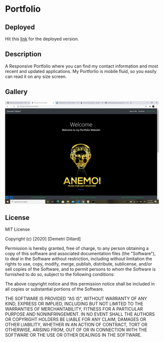 # Portfolio
## Deployed
Hit this [link](https://meechlouch.github.io/myPortfolio/index.html) for the deployed version.

## Description
A Responsive Portfolio where you can find my contact information and most recent and updated applications. My Portforlio is mobile fluid, so you easily can read it on any size screen.

## Gallery

![Desktopview](images/Screenshot%20(35).png)

## License

MIT License

Copyright (c) [2020] [Demetri Dillard]

Permission is hereby granted, free of charge, to any person obtaining a copy
of this software and associated documentation files (the "Software"), to deal
in the Software without restriction, including without limitation the rights
to use, copy, modify, merge, publish, distribute, sublicense, and/or sell
copies of the Software, and to permit persons to whom the Software is
furnished to do so, subject to the following conditions:

The above copyright notice and this permission notice shall be included in all
copies or substantial portions of the Software.

THE SOFTWARE IS PROVIDED "AS IS", WITHOUT WARRANTY OF ANY KIND, EXPRESS OR
IMPLIED, INCLUDING BUT NOT LIMITED TO THE WARRANTIES OF MERCHANTABILITY,
FITNESS FOR A PARTICULAR PURPOSE AND NONINFRINGEMENT. IN NO EVENT SHALL THE
AUTHORS OR COPYRIGHT HOLDERS BE LIABLE FOR ANY CLAIM, DAMAGES OR OTHER
LIABILITY, WHETHER IN AN ACTION OF CONTRACT, TORT OR OTHERWISE, ARISING FROM,
OUT OF OR IN CONNECTION WITH THE SOFTWARE OR THE USE OR OTHER DEALINGS IN THE
SOFTWARE.



